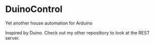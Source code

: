 # DuinoControl
Yet another house automation for Arduino

Inspired by Duino. Check out my other repositiory to look at the REST server.
